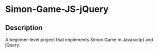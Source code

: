 # Simon-Game-JS-jQuery

## Description
A beginner-level project that implements Simon Game in Javascript and jQuery. 
